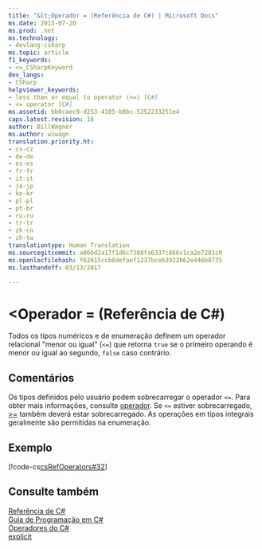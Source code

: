 ```yaml
---
title: "&lt;Operador = (Referência de C#) | Microsoft Docs"
ms.date: 2015-07-20
ms.prod: .net
ms.technology:
- devlang-csharp
ms.topic: article
f1_keywords:
- <=_CSharpKeyword
dev_langs:
- CSharp
helpviewer_keywords:
- less than or equal to operator (<=) [C#]
- <= operator [C#]
ms.assetid: bb0caec9-d253-4105-b8bc-5252233251e4
caps.latest.revision: 16
author: BillWagner
ms.author: wiwagn
translation.priority.ht:
- cs-cz
- de-de
- es-es
- fr-fr
- it-it
- ja-jp
- ko-kr
- pl-pl
- pt-br
- ru-ru
- tr-tr
- zh-cn
- zh-tw
translationtype: Human Translation
ms.sourcegitcommit: a06bd2a17f1d6c7308fa6337c866c1ca2e7281c0
ms.openlocfilehash: f62615ccb8defaef1237bce63922b62e446b8735
ms.lasthandoff: 03/13/2017

---
```

# <a name="lt-operator-c-reference"></a>&lt;Operador = (Referência de C#)
Todos os tipos numéricos e de enumeração definem um operador relacional "menor ou igual" (`<=`) que retorna `true` se o primeiro operando é menor ou igual ao segundo, `false` caso contrário.  
  
## <a name="remarks"></a>Comentários  
 Os tipos definidos pelo usuário podem sobrecarregar o operador `<=`. Para obter mais informações, consulte [operador](../../../csharp/language-reference/keywords/operator.md). Se `<=` estiver sobrecarregado, [>=](../../../csharp/language-reference/operators/greater-than-equal-operator.md) também deverá estar sobrecarregado. As operações em tipos integrais geralmente são permitidas na enumeração.  
  
## <a name="example"></a>Exemplo  
 [!code-cs[csRefOperators#32](../../../csharp/language-reference/operators/codesnippet/CSharp/less-than-equal-operator_1.cs)]  
  
## <a name="see-also"></a>Consulte também  
 [Referência de C#](../../../csharp/language-reference/index.md)   
 [Guia de Programação em C#](../../../csharp/programming-guide/index.md)   
 [Operadores do C#](../../../csharp/language-reference/operators/index.md)   
 [explicit](../../../csharp/language-reference/keywords/explicit.md)
